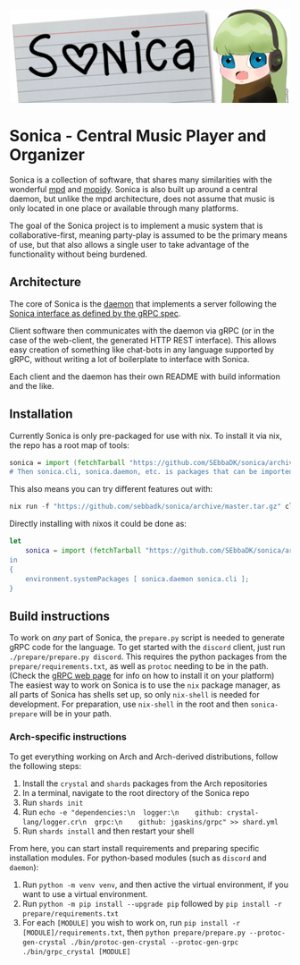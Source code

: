 ![Sonica](./media/banner.png)

# Sonica - Central Music Player and Organizer
Sonica is a collection of software, that shares many similarities with the wonderful [mpd](https://github.com/MusicPlayerDaemon/MPD) and [mopidy](https://github.com/mopidy/mopidy). Sonica is also built up around a central daemon, but unlike the mpd architecture, does not assume that music is only located in one place or available through many platforms.

The goal of the Sonica project is to implement a music system that is collaborative-first, meaning party-play is assumed to be the primary means of use, but that also allows a single user to take advantage of the functionality without being burdened.

## Architecture
The core of Sonica is the [daemon](daemon/README.md) that implements a server following the [Sonica interface as defined by the gRPC spec](sonica.proto).

Client software then communicates with the daemon via gRPC (or in the case of the web-client, the generated HTTP REST interface). This allows easy creation of something like chat-bots in any language supported by gRPC, without writing a lot of boilerplate to interface with Sonica.

Each client and the daemon has their own README with build information and the like.

## Installation
Currently Sonica is only pre-packaged for use with nix.
To install it via nix, the repo has a root map of tools:

```nix
sonica = import (fetchTarball "https://github.com/SEbbaDK/sonica/archive/v0.2.tar.gz) { };
# Then sonica.cli, sonica.daemon, etc. is packages that can be imported into a shell
```

This also means you can try different features out with:

```nix
nix run -f "https://github.com/sebbadk/sonica/archive/master.tar.gz" cli
```

Directly installing with nixos it could be done as:

```nix
let
	sonica = import (fetchTarball "https://github.com/SEbbaDK/sonica/archive/v0.2.tar.gz) { };
in
{
	environment.systemPackages [ sonica.daemon sonica.cli ];
}
```

## Build instructions 
To work on *any* part of Sonica, the `prepare.py` script is needed to generate gRPC code for the language. To get started with the `discord` client, just run `./prepare/prepare.py discord`. 
This requires the python packages from the `prepare/requirements.txt`, as well as `protoc` needing to be in the path. (Check the [gRPC web page](https://grpc.io/) for info on how to install it on your platform)
The easiest way to work on Sonica is to use the `nix` package manager, as all parts of Sonica has shells set up, so only `nix-shell` is needed for development. For preparation, use `nix-shell` in the root and then `sonica-prepare` will be in your path.

### Arch-specific instructions
To get everything working on Arch and Arch-derived distributions, follow the following steps:

1. Install the `crystal` and `shards` packages from the Arch repositories
2. In a terminal, navigate to the root directory of the Sonica repo
3. Run `shards init`
4. Run `echo -e "dependencies:\n  logger:\n    github: crystal-lang/logger.cr\n  grpc:\n    github: jgaskins/grpc" >> shard.yml`
5. Run `shards install` and then restart your shell

From here, you can start install requirements and preparing specific installation modules. For python-based modules (such as `discord` and `daemon`):
1. Run `python -m venv venv`, and then active the virtual environment, if you want to use a virtual environment.
2. Run `python -m pip install --upgrade pip` followed by `pip install -r prepare/requirements.txt`
3. For each `[MODULE]` you wish to work on, run `pip install -r [MODULE]/requirements.txt`, then `python prepare/prepare.py --protoc-gen-crystal ./bin/protoc-gen-crystal --protoc-gen-grpc ./bin/grpc_crystal [MODULE]`
